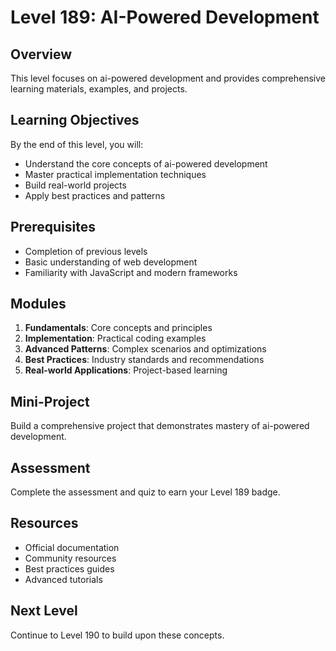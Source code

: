 # Level 189: AI-Powered Development

## Overview
This level focuses on ai-powered development and provides comprehensive learning materials, examples, and projects.

## Learning Objectives
By the end of this level, you will:
- Understand the core concepts of ai-powered development
- Master practical implementation techniques
- Build real-world projects
- Apply best practices and patterns

## Prerequisites
- Completion of previous levels
- Basic understanding of web development
- Familiarity with JavaScript and modern frameworks

## Modules
1. **Fundamentals**: Core concepts and principles
2. **Implementation**: Practical coding examples
3. **Advanced Patterns**: Complex scenarios and optimizations
4. **Best Practices**: Industry standards and recommendations
5. **Real-world Applications**: Project-based learning

## Mini-Project
Build a comprehensive project that demonstrates mastery of ai-powered development.

## Assessment
Complete the assessment and quiz to earn your Level 189 badge.

## Resources
- Official documentation
- Community resources
- Best practices guides
- Advanced tutorials

## Next Level
Continue to Level 190 to build upon these concepts.
